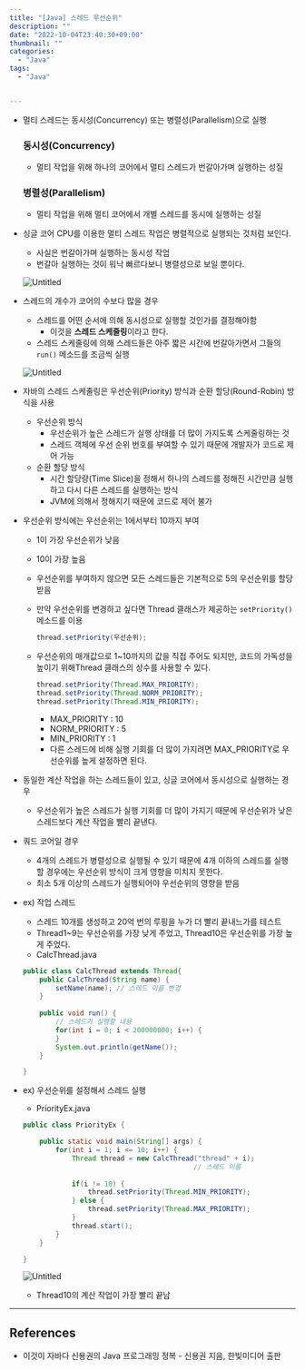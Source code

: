 ```yaml
---
title: "[Java] 스레드 우선순위"
description: ""
date: "2022-10-04T23:40:30+09:00"
thumbnail: ""
categories:
  - "Java"
tags:
  - "Java"


---
```

<!--more-->

- 멀티 스레드는 동시성(Concurrency) 또는 병렬성(Parallelism)으로 실행
    
    ### 동시성(Concurrency)
    
    - 멀티 작업을 위해 하나의 코어에서 멀티 스레드가 번갈아가며 실행하는 성질
    
    ### 병렬성(Parallelism)
    
    - 멀티 작업을 위해 멀티 코어에서 개별 스레드를 동시에 실행하는 성질
- 싱글 코어 CPU를 이용한 멀티 스레드 작업은 병렬적으로 실행되는 것처럼 보인다.
    - 사실은 번갈아가며 실행하는 동시성 작업
    - 번갈아 실행하는 것이 워낙 빠르다보니 병렬성으로 보일 뿐이다.
    
    ![Untitled](/images/lang_java/multi_thread/스레드_우선순위/Untitled.png)
    
- 스레드의 개수가 코어의 수보다 많을 경우
    - 스레드를 어떤 순서에 의해 동시성으로 실행할 것인가를 결정해야함
        - 이것을 **스레드 스케줄링**이라고 한다.
    - 스레드 스케줄링에 의해 스레드들은 아주 짧은 시간에 번갈아가면서 그들의 `run()` 메소드를 조금씩 실행
    
    ![Untitled](/images/lang_java/multi_thread/스레드_우선순위/Untitled%201.png)
    
- 자바의 스레드 스케줄링은 우선순위(Priority) 방식과 순환 할당(Round-Robin) 방식을 사용
    - 우선순위 방식
        - 우선순위가 높은 스레드가 실행 상태를 더 많이 가지도록 스케줄링하는 것
        - 스레드 객체에 우선 순위 번호를 부여할 수 있기 때문에 개발자가 코드로 제어 가능
    - 순환 할당 방식
        - 시간 할당량(Time Slice)을 정해서 하나의 스레드를 정해진 시간만큼 실행하고 다시 다른 스레드를 실행하는 방식
        - JVM에 의해서 정해지기 때문에 코드로 제어 불가
- 우선순위 방식에는 우선순위는 1에서부터 10까지 부여
    - 1이 가장 우선순위가 낮음
    - 10이 가장 높음
    - 우선순위를 부여하지 않으면 모든 스레드들은 기본적으로 5의 우선순위를 할당받음
    - 만약 우선순위를 변경하고 싶다면 Thread 클래스가 제공하는 `setPriority()` 메소드를 이용
        
        ```java
        thread.setPriority(우선순위);
        ```
        
    - 우선순위의 매개값으로 1~10까지의 값을 직접 주어도 되지만, 코드의 가독성을 높이기 위해Thread 클래스의 상수를 사용할 수 있다.
        
        ```java
        thread.setPriority(Thread.MAX_PRIORITY);
        thread.setPriority(Thread.NORM_PRIORITY);
        thread.setPriority(Thread.MIN_PRIORITY);
        ```
        
        - MAX_PRIORITY : 10
        - NORM_PRIORITY : 5
        - MIN_PRIORITY : 1
        - 다른 스레드에 비해 실행 기회를 더 많이 가지려면 MAX_PRIORITY로 우선순위를 높게 설정하면 된다.
- 동일한 계산 작업을 하는 스레드들이 있고, 싱글 코어에서 동시성으로 실행하는 경우
    - 우선순위가 높은 스레드가 실행 기회를 더 많이 가지기 때문에 우선순위가 낮은 스레드보다 계산 작업을 빨리 끝낸다.
- 쿼드 코어일 경우
    - 4개의 스레드가 병렬성으로 실행될 수 있기 때문에 4개 이하의 스레드를 실행할 경우에는 우선순위 방식이 크게 영향을 미치지 못한다.
    - 최소 5개 이상의 스레드가 실행되어야 우선순위의 영향을 받음
- ex) 작업 스레드
    - 스레드 10개를 생성하고 20억 번의 루핑을 누가 더 빨리 끝내느가를 테스트
    - Thread1~9는 우선순위를 가장 낮게 주었고, Thread10은 우선순위를 가장 높게 주었다.
    - CalcThread.java
    
    ```java
    public class CalcThread extends Thread{
    	public CalcThread(String name) {
    		setName(name); // 스레드 이름 변경
    	}
    	
    	public void run() {
    		// 스레드가 실행할 내용
    		for(int i = 0; i < 200000000; i++) {
    		}
    		System.out.println(getName());
    	}
    
    }
    ```
    
- ex) 우선순위를 설정해서 스레드 실행
    - PriorityEx.java
    
    ```java
    public class PriorityEx {
    
    	public static void main(String[] args) {
    		for(int i = 1; i <= 10; i++) {
    			Thread thread = new CalcThread("thread" + i); 
    			                              // 스레드 이름
    			
    			if(i != 10) {
    				thread.setPriority(Thread.MIN_PRIORITY);
    			} else {
    				thread.setPriority(Thread.MAX_PRIORITY);
    			}
    			thread.start();
    		}
    	}
    
    }
    ```
    
    ![Untitled](/images/lang_java/multi_thread/스레드_우선순위/Untitled%202.png)
    
    - Thread10의 계산 작업이 가장 빨리 끝남

---

## References

- 이것이 자바다 신용권의 Java 프로그래밍 정복 - 신용권 지음, 한빛미디어 출판